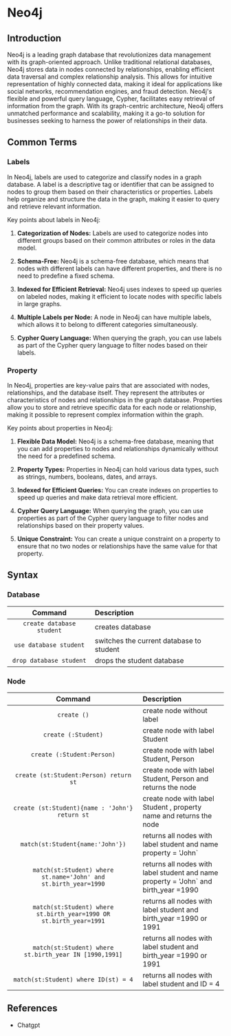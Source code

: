 # Neo4j

## Introduction

Neo4j is a leading graph database that revolutionizes data management with its graph-oriented approach. Unlike
traditional relational databases, Neo4j stores data in nodes connected by relationships, enabling efficient data
traversal and complex relationship analysis. This allows for intuitive representation of highly connected data, making
it ideal for applications like social networks, recommendation engines, and fraud detection. Neo4j's flexible and
powerful query language, Cypher, facilitates easy retrieval of information from the graph. With its graph-centric
architecture, Neo4j offers unmatched performance and scalability, making it a go-to solution for businesses seeking to
harness the power of relationships in their data.

## Common Terms

### Labels

In Neo4j, labels are used to categorize and classify nodes in a graph database. A label is a descriptive tag or
identifier that can be assigned to nodes to group them based on their characteristics or properties. Labels help
organize and structure the data in the graph, making it easier to query and retrieve relevant information.

Key points about labels in Neo4j:

1. **Categorization of Nodes:** Labels are used to categorize nodes into different groups based on their common
   attributes or roles in the data model.

2. **Schema-Free:** Neo4j is a schema-free database, which means that nodes with different labels can have different
   properties, and there is no need to predefine a fixed schema.

3. **Indexed for Efficient Retrieval:** Neo4j uses indexes to speed up queries on labeled nodes, making it efficient to
   locate nodes with specific labels in large graphs.

4. **Multiple Labels per Node:** A node in Neo4j can have multiple labels, which allows it to belong to different
   categories simultaneously.

5. **Cypher Query Language:** When querying the graph, you can use labels as part of the Cypher query language to filter
   nodes based on their labels.

### Property

In Neo4j, properties are key-value pairs that are associated with nodes, relationships, and the database itself. They
represent the attributes or characteristics of nodes and relationships in the graph database. Properties allow you to
store and retrieve specific data for each node or relationship, making it possible to represent complex information
within the graph.

Key points about properties in Neo4j:

1. **Flexible Data Model:** Neo4j is a schema-free database, meaning that you can add properties to nodes and
   relationships dynamically without the need for a predefined schema.

2. **Property Types:** Properties in Neo4j can hold various data types, such as strings, numbers, booleans, dates, and
   arrays.

3. **Indexed for Efficient Queries:** You can create indexes on properties to speed up queries and make data retrieval
   more efficient.

4. **Cypher Query Language:** When querying the graph, you can use properties as part of the Cypher query language to
   filter nodes and relationships based on their property values.

5. **Unique Constraint:** You can create a unique constraint on a property to ensure that no two nodes or relationships
   have the same value for that property.

## Syntax

### Database

|          Command          | Description                              |
|:-------------------------:|:-----------------------------------------|
| `create database student` | creates database                         |
|  `use database student`   | switches the current database to student |
|  `drop database student`  | drops the student database               |

### Node

|                              Command                               | Description                                                                          |
|:------------------------------------------------------------------:|:-------------------------------------------------------------------------------------|
|                            `create ()`                             | create node without label                                                            |
|                        `create (:Student)`                         | create node with label Student                                                       |
|                     `create (:Student:Person)`                     | create node with label Student, Person                                               |
|               `create (st:Student:Person) return st`               | create node with label Student, Person and returns the node                          |
|           `create (st:Student){name : 'John'} return st`           | create node with label Student , property name and returns the node                  |
|                  `match(st:Student{name:'John'})`                  | returns all nodes with label student and name property = 'John`                      |
|  `match(st:Student) where st.name='John' and st.birth_year=1990`   | returns all nodes with label student and name property = 'John` and birth_year =1990 |
| `match(st:Student) where st.birth_year=1990 OR st.birth_year=1991` | returns all nodes with label student  and birth_year =1990  or 1991                  |
|       `match(st:Student) where st.birth_year IN [1990,1991]`       | returns all nodes with label student  and birth_year =1990  or 1991                  |
|                `match(st:Student) where ID(st) = 4`                | returns all nodes with label student  and ID = 4                                     |

## References

* Chatgpt